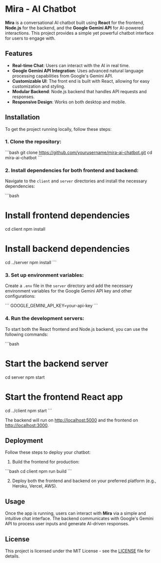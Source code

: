 
# Mira - AI Chatbot

**Mira** is a conversational AI chatbot built using **React** for the frontend, **Node.js** for the backend, and the **Google Gemini API** for AI-powered interactions. This project provides a simple yet powerful chatbot interface for users to engage with.

## Features

- **Real-time Chat**: Users can interact with the AI in real time.
- **Google Gemini API Integration**: Uses advanced natural language processing capabilities from Google's Gemini API.
- **Customizable UI**: The front end is built with React, allowing for easy customization and styling.
- **Modular Backend**: Node.js backend that handles API requests and responses.
- **Responsive Design**: Works on both desktop and mobile.

## Installation

To get the project running locally, follow these steps:

### 1. Clone the repository:

\`\`\`bash
git clone https://github.com/yourusername/mira-ai-chatbot.git
cd mira-ai-chatbot
\`\`\`

### 2. Install dependencies for both frontend and backend:

Navigate to the `client` and `server` directories and install the necessary dependencies:

\`\`\`bash
# Install frontend dependencies
cd client
npm install

# Install backend dependencies
cd ../server
npm install
\`\`\`

### 3. Set up environment variables:

Create a `.env` file in the `server` directory and add the necessary environment variables for the Google Gemini API key and other configurations:

\`\`\`
GOOGLE_GEMINI_API_KEY=your-api-key
\`\`\`

### 4. Run the development servers:

To start both the React frontend and Node.js backend, you can use the following commands:

\`\`\`bash
# Start the backend server
cd server
npm start

# Start the frontend React app
cd ../client
npm start
\`\`\`

The backend will run on [http://localhost:5000](http://localhost:5000) and the frontend on [http://localhost:3000](http://localhost:3000).

## Deployment

Follow these steps to deploy your chatbot:

1. Build the frontend for production:

\`\`\`bash
cd client
npm run build
\`\`\`

2. Deploy both the frontend and backend on your preferred platform (e.g., Heroku, Vercel, AWS).

## Usage

Once the app is running, users can interact with **Mira** via a simple and intuitive chat interface. The backend communicates with Google's Gemini API to process user inputs and generate AI-driven responses.

## License

This project is licensed under the MIT License - see the [LICENSE](LICENSE) file for details.
